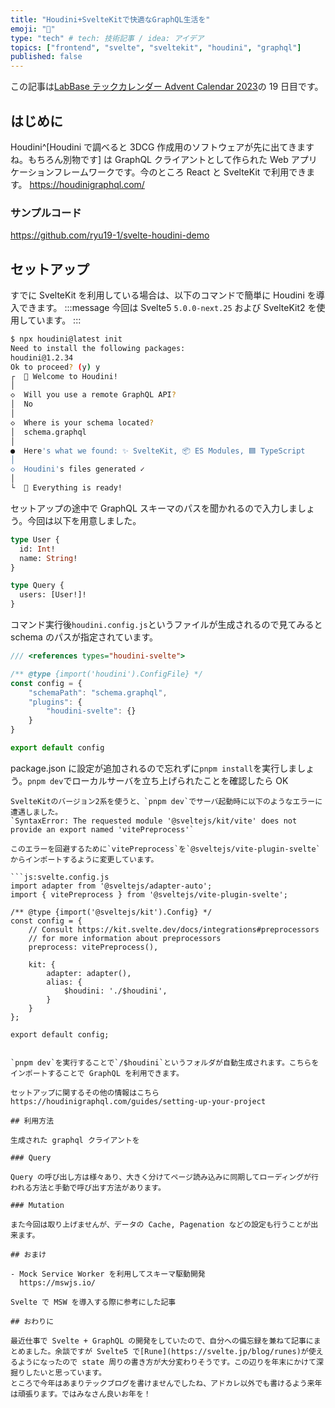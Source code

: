 ```yaml
---
title: "Houdini+SvelteKitで快適なGraphQL生活を"
emoji: "🎄"
type: "tech" # tech: 技術記事 / idea: アイデア
topics: ["frontend", "svelte", "sveltekit", "houdini", "graphql"]
published: false
---
```


この記事は[LabBase テックカレンダー Advent Calendar 2023](https://qiita.com/advent-calendar/2023/labbase)の 19 日目です。

## はじめに

Houdini^[Houdini で調べると 3DCG 作成用のソフトウェアが先に出てきますね。もちろん別物です] は GraphQL クライアントとして作られた Web アプリケーションフレームワークです。今のところ React と SvelteKit で利用できます。
https://houdinigraphql.com/

### サンプルコード

https://github.com/ryu19-1/svelte-houdini-demo

## セットアップ

すでに SvelteKit を利用している場合は、以下のコマンドで簡単に Houdini を導入できます。
:::message
今回は Svelte5 `5.0.0-next.25` および SvelteKit2 を使用しています。
:::

```bash
$ npx houdini@latest init
Need to install the following packages:
houdini@1.2.34
Ok to proceed? (y) y
┌  🎩 Welcome to Houdini!
│
◇  Will you use a remote GraphQL API?
│  No
│
◇  Where is your schema located?
│  schema.graphql
│
●  Here's what we found: ✨ SvelteKit, 📦 ES Modules, 🟦 TypeScript
│
◇  Houdini's files generated ✓
│
└  🎉 Everything is ready!
```

セットアップの途中で GraphQL スキーマのパスを聞かれるので入力しましょう。今回は以下を用意しました。

```graphql:schema.graphql
type User {
  id: Int!
  name: String!
}

type Query {
  users: [User!]!
}
```

コマンド実行後`houdini.config.js`というファイルが生成されるので見てみると schema のパスが指定されています。

```js:houdini.config.js
/// <references types="houdini-svelte">

/** @type {import('houdini').ConfigFile} */
const config = {
    "schemaPath": "schema.graphql",
    "plugins": {
        "houdini-svelte": {}
    }
}

export default config
```

package.json に設定が追加されるので忘れずに`pnpm install`を実行しましょう。`pnpm dev`でローカルサーバを立ち上げられたことを確認したら OK

````message alert
SvelteKitのバージョン2系を使うと、`pnpm dev`でサーバ起動時に以下のようなエラーに遭遇しました。
`SyntaxError: The requested module '@sveltejs/kit/vite' does not provide an export named 'vitePreprocess'`

このエラーを回避するために`vitePreprocess`を`@sveltejs/vite-plugin-svelte`からインポートするように変更しています。

```js:svelte.config.js
import adapter from '@sveltejs/adapter-auto';
import { vitePreprocess } from '@sveltejs/vite-plugin-svelte';

/** @type {import('@sveltejs/kit').Config} */
const config = {
	// Consult https://kit.svelte.dev/docs/integrations#preprocessors
	// for more information about preprocessors
	preprocess: vitePreprocess(),

	kit: {
		adapter: adapter(),
		alias: {
			$houdini: './$houdini',
		}
	}
};

export default config;
````

```

`pnpm dev`を実行することで`/$houdini`というフォルダが自動生成されます。こちらをインポートすることで GraphQL を利用できます。

セットアップに関するその他の情報はこちら
https://houdinigraphql.com/guides/setting-up-your-project

## 利用方法

生成された graphql クライアントを

### Query

Query の呼び出し方は様々あり、大きく分けてページ読み込みに同期してローディングが行われる方法と手動で呼び出す方法があります。

### Mutation

また今回は取り上げませんが、データの Cache, Pagenation などの設定も行うことが出来ます。

## おまけ

- Mock Service Worker を利用してスキーマ駆動開発
  https://mswjs.io/

Svelte で MSW を導入する際に参考にした記事

## おわりに

最近仕事で Svelte + GraphQL の開発をしていたので、自分への備忘録を兼ねて記事にまとめました。余談ですが Svelte5 で[Rune](https://svelte.jp/blog/runes)が使えるようになったので state 周りの書き方が大分変わりそうです。この辺りを年末にかけて深掘りしたいと思っています。
ところで今年はあまりテックブログを書けませんでしたね、アドカレ以外でも書けるよう来年は頑張ります。ではみなさん良いお年を！
```
